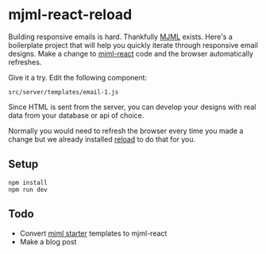 # mjml-react-reload

Building responsive emails is hard. Thankfully [MJML](https://mjml.io/documentation/) exists. Here's a boilerplate project that
will help you quickly iterate through responsive email designs. Make a change to [mjml-react](https://github.com/wix-incubator/mjml-react) code and the browser automatically refreshes.

Give it a try. Edit the following component:

    src/server/templates/email-1.js

Since HTML is sent from the server, you can develop your designs with real data from your database or api of choice.

Normally you would need to refresh the browser every time you made a change but we already installed [reload](https://github.com/alallier/reload) to do that for you.

## Setup

    npm install
    npm run dev

## Todo

-   Convert [mjml starter](https://github.com/mjmlio/email-templates) templates to mjml-react
-   Make a blog post
